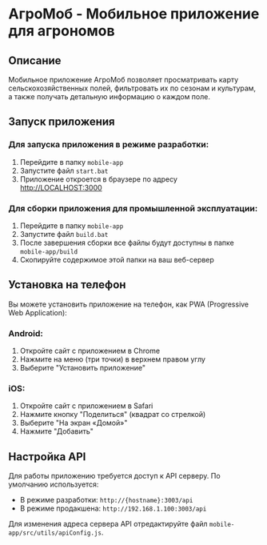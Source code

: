 # АгроМоб - Мобильное приложение для агрономов

## Описание

Мобильное приложение АгроМоб позволяет просматривать карту сельскохозяйственных полей, фильтровать их по сезонам и культурам, а также получать детальную информацию о каждом поле.

## Запуск приложения

### Для запуска приложения в режиме разработки:

1. Перейдите в папку `mobile-app`
2. Запустите файл `start.bat`
3. Приложение откроется в браузере по адресу [http://LOCALHOST:3000](http://LOCALHOST:3000)

### Для сборки приложения для промышленной эксплуатации:

1. Перейдите в папку `mobile-app`
2. Запустите файл `build.bat`
3. После завершения сборки все файлы будут доступны в папке `mobile-app/build`
4. Скопируйте содержимое этой папки на ваш веб-сервер

## Установка на телефон

Вы можете установить приложение на телефон, как PWA (Progressive Web Application):

### Android:
1. Откройте сайт с приложением в Chrome
2. Нажмите на меню (три точки) в верхнем правом углу
3. Выберите "Установить приложение"

### iOS:
1. Откройте сайт с приложением в Safari
2. Нажмите кнопку "Поделиться" (квадрат со стрелкой)
3. Выберите "На экран «Домой»"
4. Нажмите "Добавить"

## Настройка API

Для работы приложению требуется доступ к API серверу. По умолчанию используется:
- В режиме разработки: `http://{hostname}:3003/api`
- В режиме продакшена: `http://192.168.1.100:3003/api`

Для изменения адреса сервера API отредактируйте файл `mobile-app/src/utils/apiConfig.js`. 